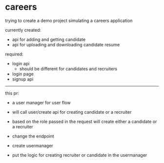 # careers
trying to create a demo project simulating a careers application

currently created:
* api for adding and getting candidate
* api for uploading and downloading candidate resume

required:
* login api
    * should be different for candidates and recruiters
* login page
* signup api


----------------------------

this pr:
* a user manager for user flow
* will call user/create api for creating candidate or a recruiter
* based on the role passed in the request will create either a candidate or a recruiter

* change the endpoint
* create usermanager
* put the logic for creating recruiter or candidate in the usermanager